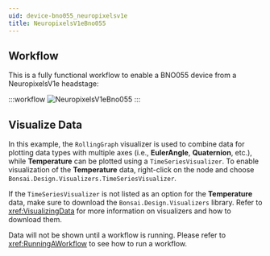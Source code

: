 ```yaml
---
uid: device-bno055_neuropixelsv1e
title: NeuropixelsV1eBno055
---
```


## Workflow

This is a fully functional workflow to enable a BNO055 device from a NeuropixelsV1e headstage:

:::workflow 
![NeuropixelsV1eBno055](~/workflows/device-bno055_neuropixelsv1e.bonsai)
:::

## Visualize Data

In this example, the `RollingGraph` visualizer is used to combine data for plotting data types with multiple axes (i.e., **EulerAngle**, **Quaternion**, etc.), while **Temperature** can be plotted using a `TimeSeriesVisualizer`. To enable visualization of the **Temperature** data, right-click on the node and choose `Bonsai.Design.Visualizers.TimeSeriesVisualizer`.

If the `TimeSeriesVisualizer` is not listed as an option for the **Temperature** data, make sure to download the `Bonsai.Design.Visualizers` library. Refer to <xref:VisualizingData> for more information on visualizers and how to download them.

Data will not be shown until a workflow is running. Please refer to <xref:RunningAWorkflow> to see how to run a workflow.
